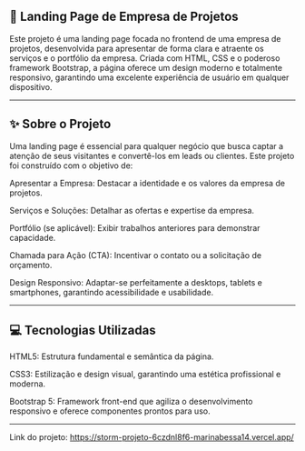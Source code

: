 ## 🏢 Landing Page de Empresa de Projetos

Este projeto é uma landing page focada no frontend de uma empresa de projetos, desenvolvida para apresentar de forma clara e atraente os serviços e o portfólio da empresa. Criada com HTML, CSS e o poderoso framework Bootstrap, a página oferece um design moderno e totalmente responsivo, garantindo uma excelente experiência de usuário em qualquer dispositivo.

--------------
## ✨ Sobre o Projeto

Uma landing page é essencial para qualquer negócio que busca captar a atenção de seus visitantes e convertê-los em leads ou clientes. Este projeto foi construído com o objetivo de:

Apresentar a Empresa: Destacar a identidade e os valores da empresa de projetos.

Serviços e Soluções: Detalhar as ofertas e expertise da empresa.

Portfólio (se aplicável): Exibir trabalhos anteriores para demonstrar capacidade.

Chamada para Ação (CTA): Incentivar o contato ou a solicitação de orçamento.

Design Responsivo: Adaptar-se perfeitamente a desktops, tablets e smartphones, garantindo acessibilidade e usabilidade.

--------------

## 💻 Tecnologias Utilizadas

HTML5: Estrutura fundamental e semântica da página.

CSS3: Estilização e design visual, garantindo uma estética profissional e moderna.

Bootstrap 5: Framework front-end que agiliza o desenvolvimento responsivo e oferece componentes prontos para uso.

------------

Link do projeto: https://storm-projeto-6czdnl8f6-marinabessa14.vercel.app/

